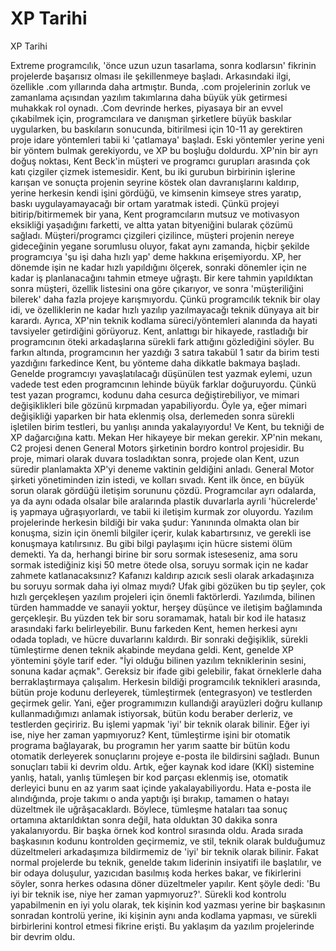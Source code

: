 # XP Tarihi


XP Tarihi



 Extreme programcılık, 'önce uzun uzun tasarlama, sonra kodlarsın' fikrinin projelerde başarısız olması ile şekillenmeye başladı. Arkasındaki ilgi, özellikle .com yıllarında daha  artmıştır. Bunda, .com projelerinin zorluk ve zamanlama açısından yazılım takımlarına daha büyük yük getirmesi muhakkak rol oynadı. .Com devrinde herkes, piyasaya bir an evvel çıkabilmek için, programcılara ve danışman şirketlere büyük baskılar uygularken, bu baskıların sonucunda, bitirilmesi için 10-11 ay gerektiren proje idare yöntemleri tabii ki 'çatlamaya' başladı.              Eski yöntemler yerine yeni bir yöntem bulmak gerekiyordu, ve XP bu boşluğu doldurdu.                XP'nin bir ayrı doğuş noktası, Kent Beck'in müşteri ve  programcı gurupları arasında çok katı çizgiler çizmek istemesidir. Kent, bu iki gurubun birbirinin işlerine karışan ve sonuçta projenin seyrine köstek olan davranışlarını kaldırıp, yerine herkesin kendi işini gördüğü, ve kimsenin kimseye stres yaratıp, baskı uygulayamayacağı bir ortam yaratmak istedi. Çünkü projeyi bitirip/bitirmemek bir yana, Kent programcıların mutsuz ve motivasyon eksikliği yaşadığını farketti, ve altta yatan bityeniğini bularak çözümü sağladı.              Müşteri/programcı çizgileri çizilince, müşteri projenin nereye gideceğinin yegane sorumlusu oluyor, fakat aynı zamanda, hiçbir şekilde programcıya 'şu işi daha hızlı yap' deme hakkına erişemiyordu. XP, her dönemde işin ne kadar hızlı yapıldığını ölçerek, sonraki dönemler için ne kadar iş planlanacağını tahmin etmeye uğraştı. Bir kere tahmin yapıldıktan sonra müşteri, özellik listesini ona göre çıkarıyor, ve sonra 'müşteriliğini bilerek' daha fazla projeye karışmıyordu. Çünkü programcılık teknik bir olay idi, ve özelliklerin ne kadar hızlı yazılıp yazılmayacağı teknik dünyaya ait bir karardı.              Ayrıca, XP'nin teknik kodlama süreci/yöntemleri alanında da hayati tavsiyeler getirdiğini görüyoruz. Kent, anlattıgı bir hikayede, rastladığı bir programcının öteki arkadaşlarına sürekli fark attığını gözlediğini söyler. Bu farkın altında,  programcının her yazdığı 3 satıra takabül 1 satır da birim testi yazdığını farkedince Kent, bu yönteme daha dikkatle bakmaya başladı. Genelde programcıyı yavaşlatılacağı düşünülen test yazmak eylemi, uzun vadede test eden programcının lehinde büyük farklar doğuruyordu. Çünkü test yazan programcı, kodunu daha cesurca değiştirebiliyor, ve mimari  değişiklikleri bile gözünü kırpmadan yapabiliyordu. Öyle ya, eğer mimari değişikliği yaparken bir hata eklenmiş olsa, derlemeden sonra sürekli işletilen birim testleri, bu yanlışı anında yakalayıyordu!               Ve Kent, bu tekniği de XP dağarcığına kattı.          Mekan          Her hikayeye bir mekan gerekir. XP'nin mekanı, C2 projesi denen General Motors şirketinin bordro kontrol projesidir.               Bu proje, mimari olarak duvara tosladıktan sonra, projede olan Kent, uzun süredir planlamakta XP'yi deneme vaktinin geldiğini anladı. General Motor şirketi yönetiminden izin istedi, ve kolları sıvadı.               Kent ilk önce, en büyük sorun olarak gördüğü iletişim sorununu çözdü. Programcılar ayrı odalarda, ya da aynı odada olsalar bile aralarında plastik duvarlarla ayrıli 'hücrelerde' iş yapmaya uğraşıyorlardı, ve tabii ki iletişim kurmak zor oluyordu. Yazılım projelerinde herkesin bildiği bir vaka  şudur: Yanınında olmakta olan bir konuşma, sizin için önemli bilgiler içerir, kulak kabartırsınız, ve gerekli ise konuşmaya katılırsınız. Bu gibi bilgi paylaşımı için hücre sistemi ölüm demekti. Ya da, herhangi birine bir soru sormak isteseseniz, ama soru sormak istediğiniz kişi 50 metre ötede olsa, soruyu sormak için ne kadar zahmete katlanacaksınız? Kafanızı kaldırıp azıcık sesli olarak arkadaşınıza bu soruyu sormak daha iyi olmaz mıydı?               Ufak gibi gözüken bu tip şeyler, çok hızlı gerçekleşen yazılım projeleri için önemli faktörlerdi. Yazılımda, bilinen türden hammadde ve sanayii yoktur, herşey düşünce ve iletişim bağlamında gerçekleşir. Bu yüzden tek bir soru soramamak, hatalı bir kod ile hatasız arasındaki farkı belirleyebilir.              Bunu farkeden Kent, hemen herkesi aynı odada topladı, ve hücre duvarlarını kaldırdı.              Bir sonraki değişiklik, sürekli tümleştirme denen teknik akabinde meydana geldi. Kent, genelde XP yöntemini şöyle tarif eder. "İyi olduğu bilinen yazılım tekniklerinin sesini, sonuna kadar açmak".               Gereksiz bir ifade gibi gelebilir, fakat örneklerle daha berraklaştırmaya çalışalım. Herkesin bildiği programcılık teknikleri arasında, bütün proje kodunu derleyerek, tümleştirmek (entegrasyon) ve testlerden geçirmek gelir. Yani, eğer programımızın kullandıği arayüzleri doğru kullanıp kullanmadığımızı anlamak istiyorsak, bütün kodu beraber derleriz, ve testlerden geçiririz.                Bu işlemi yapmak 'iyi' bir teknik olarak bilinir. Eğer iyi ise, niye her zaman yapmıyoruz? Kent, tümleştirme işini bir otomatik programa bağlayarak, bu programın her yarım saatte bir bütün kodu otomatik derleyerek sonuçlarını projeye e-posta ile bildirsini sağladı.              Bunun sonuçları tabii ki devrim oldu. Artık, eğer kaynak kod idare (KKİ) sistemine yanlış, hatalı, yanlış tümleşen bir kod parçası eklenmiş ise, otomatik derleyici bunu en az yarım saat içinde yakalayabiliyordu. Hata e-posta ile alındığında, proje takımı o anda yaptığı işi bırakıp, tamamen o hatayı düzeltmek ile uğrâşacaklardı.              Böylece, tümleşme hataları taa sonuç ortamına aktarıldıktan sonra değil, hata olduktan 30 dakika sonra yakalanıyordu.              Bir başka örnek kod kontrol sırasında  oldu. Arada sırada başkasının kodunu kontrolden geçirmemiz, ve stil, teknik olarak bulduğumuz düzeltmeleri arkadaşımıza bildirmemiz de 'iyi' bir teknik olarak bilinir.               Fakat normal projelerde bu teknik, genelde takım liderinin insiyatifi ile başlatılır, ve bir odaya doluşulur, yazıcıdan basılmış koda herkes bakar, ve fikirlerini söyler, sonra herkes odasına döner düzeltmeler yapılır.               Kent şöyle dedi: 'Bu iyi bir teknik ise, niye her zaman yapmıyoruz?'.              Sürekli kod kontrolu yapabilmenin en iyi yolu olarak, tek kişinin kod yazması yerine bir başkasının sonradan kontrolü yerine, iki kişinin aynı anda kodlama yapması, ve sürekli birbirlerini kontrol etmesi fikrine erişti.              Bu yaklaşım da yazılım projelerinde bir devrim oldu.




